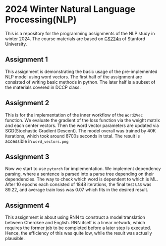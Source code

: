 # 2024 Winter Natural Language Processing(NLP)
This is a repository for the programming assignments of the NLP study in winter 2024. The course materials are based on [CS224n](https://web.stanford.edu/class/archive/cs/cs224n/cs224n.1214/) of Stanford University.

## Assignment 1
This assignment is demonstrating the basic usage of the pre-implemented NLP model using word vectors. The first half of the assignment are consisted of writing basic methods in python. The later half is a subset of the materials covered in DCCP class.

## Assignment 2
This is for the implementation of the inner workflow of the `Word2Vec` function. We evaluate the gradient of the loss function via the weight matrix and each center vectors. Then the word vector parameters are updated via SGD(Stochastic Gradient Descent). The model overall was trained by 40K iterations, which took around 8700s seconds in total. The result is accessible in `word_vectors.png`

## Assignment 3
Now we start to use `pytorch` for implementation. We implement dependency parsing, where a sentence is parsed into a parse tree depending on their dependencies. The way to check which word is dependent to which is ML.
After 10 epochs each consisted of 1848 iterations, the final test `UAS` was 89.22, and average train loss was 0.07 which fits in the desired result.

## Assignment 4
This assignment is about using RNN to construct a model translation between Cherokee and English. RNN itself is a linear network, which requires the former job to be completed before a later step is executed. Hence, the efficiency of this was quite low, while the result was actually plausible.
